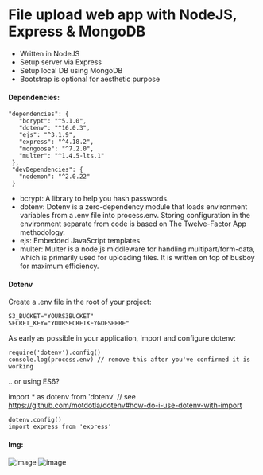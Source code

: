 # File upload web app with NodeJS, Express & MongoDB

- Written in NodeJS
- Setup server via Express
- Setup local DB using MongoDB
- Bootstrap is optional for aesthetic purpose

#### Dependencies:
 ```
"dependencies": {
    "bcrypt": "^5.1.0",
    "dotenv": "^16.0.3",
    "ejs": "^3.1.9",
    "express": "^4.18.2",
    "mongoose": "^7.2.0",
    "multer": "^1.4.5-lts.1"
  },
  "devDependencies": {
    "nodemon": "^2.0.22"
  }
```
- bcrypt: A library to help you hash passwords.
- dotenv: Dotenv is a zero-dependency module that loads environment variables from a .env file into process.env. Storing configuration in the environment separate from code is based on The Twelve-Factor App methodology.
- ejs: Embedded JavaScript templates
- multer: Multer is a node.js middleware for handling multipart/form-data, which is primarily used for uploading files. It is written on top of busboy for maximum efficiency.

#### Dotenv
Create a .env file in the root of your project:

```
S3_BUCKET="YOURS3BUCKET"
SECRET_KEY="YOURSECRETKEYGOESHERE"
```
As early as possible in your application, import and configure dotenv:

```
require('dotenv').config()
console.log(process.env) // remove this after you've confirmed it is working
```
.. or using ES6?

import * as dotenv from 'dotenv' // see https://github.com/motdotla/dotenv#how-do-i-use-dotenv-with-import
```
dotenv.config()
import express from 'express'
```

#### Img:
![image](https://github.com/raccoonwannafly/file-upload-nodejs/assets/130273473/4cd0f85f-8265-47b8-919e-db917e5f877a)
![image](https://github.com/raccoonwannafly/file-upload-nodejs/assets/130273473/2e364b25-a243-4add-a66c-a5ed745dc571)


  
  
